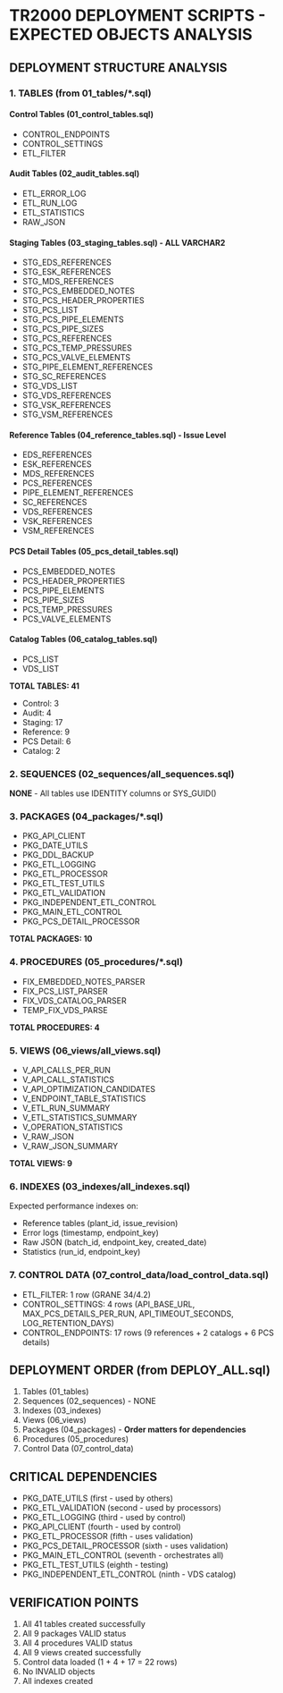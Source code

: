 # TR2000 DEPLOYMENT SCRIPTS - EXPECTED OBJECTS ANALYSIS

## DEPLOYMENT STRUCTURE ANALYSIS

### 1. TABLES (from 01_tables/*.sql)

#### Control Tables (01_control_tables.sql)
- CONTROL_ENDPOINTS
- CONTROL_SETTINGS  
- ETL_FILTER

#### Audit Tables (02_audit_tables.sql)
- ETL_ERROR_LOG
- ETL_RUN_LOG
- ETL_STATISTICS
- RAW_JSON

#### Staging Tables (03_staging_tables.sql) - ALL VARCHAR2
- STG_EDS_REFERENCES
- STG_ESK_REFERENCES
- STG_MDS_REFERENCES
- STG_PCS_EMBEDDED_NOTES
- STG_PCS_HEADER_PROPERTIES
- STG_PCS_LIST
- STG_PCS_PIPE_ELEMENTS
- STG_PCS_PIPE_SIZES
- STG_PCS_REFERENCES
- STG_PCS_TEMP_PRESSURES
- STG_PCS_VALVE_ELEMENTS
- STG_PIPE_ELEMENT_REFERENCES
- STG_SC_REFERENCES
- STG_VDS_LIST
- STG_VDS_REFERENCES
- STG_VSK_REFERENCES
- STG_VSM_REFERENCES

#### Reference Tables (04_reference_tables.sql) - Issue Level
- EDS_REFERENCES
- ESK_REFERENCES
- MDS_REFERENCES
- PCS_REFERENCES
- PIPE_ELEMENT_REFERENCES
- SC_REFERENCES
- VDS_REFERENCES
- VSK_REFERENCES
- VSM_REFERENCES

#### PCS Detail Tables (05_pcs_detail_tables.sql) 
- PCS_EMBEDDED_NOTES
- PCS_HEADER_PROPERTIES
- PCS_PIPE_ELEMENTS
- PCS_PIPE_SIZES
- PCS_TEMP_PRESSURES
- PCS_VALVE_ELEMENTS

#### Catalog Tables (06_catalog_tables.sql)
- PCS_LIST
- VDS_LIST

**TOTAL TABLES: 41**
- Control: 3
- Audit: 4  
- Staging: 17
- Reference: 9
- PCS Detail: 6
- Catalog: 2

### 2. SEQUENCES (02_sequences/all_sequences.sql)
**NONE** - All tables use IDENTITY columns or SYS_GUID()

### 3. PACKAGES (04_packages/*.sql)
- PKG_API_CLIENT
- PKG_DATE_UTILS
- PKG_DDL_BACKUP
- PKG_ETL_LOGGING
- PKG_ETL_PROCESSOR
- PKG_ETL_TEST_UTILS
- PKG_ETL_VALIDATION
- PKG_INDEPENDENT_ETL_CONTROL
- PKG_MAIN_ETL_CONTROL
- PKG_PCS_DETAIL_PROCESSOR

**TOTAL PACKAGES: 10**

### 4. PROCEDURES (05_procedures/*.sql)
- FIX_EMBEDDED_NOTES_PARSER
- FIX_PCS_LIST_PARSER
- FIX_VDS_CATALOG_PARSER
- TEMP_FIX_VDS_PARSE

**TOTAL PROCEDURES: 4**

### 5. VIEWS (06_views/all_views.sql)
- V_API_CALLS_PER_RUN
- V_API_CALL_STATISTICS  
- V_API_OPTIMIZATION_CANDIDATES
- V_ENDPOINT_TABLE_STATISTICS
- V_ETL_RUN_SUMMARY
- V_ETL_STATISTICS_SUMMARY
- V_OPERATION_STATISTICS
- V_RAW_JSON
- V_RAW_JSON_SUMMARY

**TOTAL VIEWS: 9**

### 6. INDEXES (03_indexes/all_indexes.sql)
Expected performance indexes on:
- Reference tables (plant_id, issue_revision)
- Error logs (timestamp, endpoint_key)
- Raw JSON (batch_id, endpoint_key, created_date)
- Statistics (run_id, endpoint_key)

### 7. CONTROL DATA (07_control_data/load_control_data.sql)
- ETL_FILTER: 1 row (GRANE 34/4.2)
- CONTROL_SETTINGS: 4 rows (API_BASE_URL, MAX_PCS_DETAILS_PER_RUN, API_TIMEOUT_SECONDS, LOG_RETENTION_DAYS)
- CONTROL_ENDPOINTS: 17 rows (9 references + 2 catalogs + 6 PCS details)

## DEPLOYMENT ORDER (from DEPLOY_ALL.sql)
1. Tables (01_tables)
2. Sequences (02_sequences) - NONE
3. Indexes (03_indexes)  
4. Views (06_views)
5. Packages (04_packages) - **Order matters for dependencies**
6. Procedures (05_procedures)
7. Control Data (07_control_data)

## CRITICAL DEPENDENCIES
- PKG_DATE_UTILS (first - used by others)
- PKG_ETL_VALIDATION (second - used by processors)
- PKG_ETL_LOGGING (third - used by control)
- PKG_API_CLIENT (fourth - used by control)
- PKG_ETL_PROCESSOR (fifth - uses validation)
- PKG_PCS_DETAIL_PROCESSOR (sixth - uses validation)
- PKG_MAIN_ETL_CONTROL (seventh - orchestrates all)
- PKG_ETL_TEST_UTILS (eighth - testing)
- PKG_INDEPENDENT_ETL_CONTROL (ninth - VDS catalog)

## VERIFICATION POINTS
1. All 41 tables created successfully
2. All 9 packages VALID status
3. All 4 procedures VALID status  
4. All 9 views created successfully
5. Control data loaded (1 + 4 + 17 = 22 rows)
6. No INVALID objects
7. All indexes created